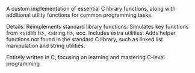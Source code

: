 A custom implementation of essential C library functions, along with additional utility functions for common programming tasks.

Details:
Reimplements standard library functions: Simulates key functions from <stdlib.h>, <string.h>, ecc.
Includes extra utilities: Adds helper functions not found in the standard C library, such as linked list manipulation and string utilities.

Entirely written in C, focusing on learning and mastering C-level programming
